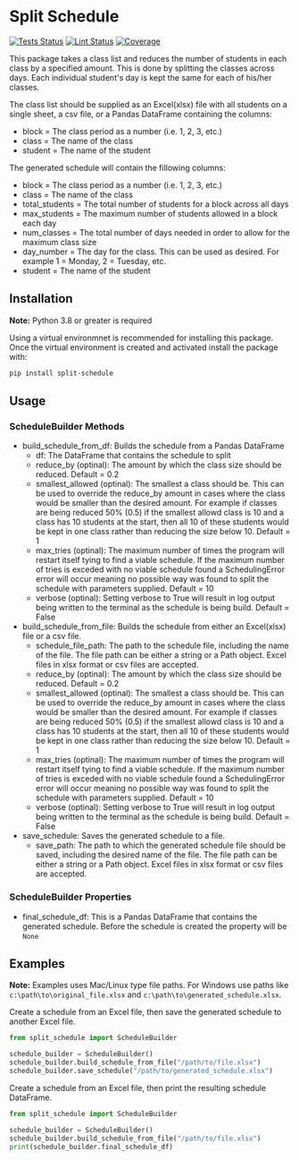 # Split Schedule

[![Tests Status](https://github.com/sanders41/split_schedule/workflows/Testing/badge.svg?branch=main&event=push)](https://github.com/sanders41/split-schedule/actions?query=workflow%3ATesting+branch%3Amain+event%3Apush)
[![Lint Status](https://github.com/sanders41/split_schedule/workflows/Linting/badge.svg?branch=main&event=push)](https://github.com/sanders41/split-schedule/actions?query=workflow%3ALinting+branch%3Amain+event%3Apush)
[![Coverage](https://codecov.io/github/sanders41/split-schedule/coverage.svg?branch=main)](https://codecov.io/gh/sanders41/split-schedule)

This package takes a class list and reduces the number of students in each class by a specified amount. This is done by splitting the classes across days. Each individual student's day is kept the same for each of his/her classes.

The class list should be supplied as an Excel(xlsx) file with all students on a single sheet, a csv file, or a Pandas DataFrame containing the columns:

- block = The class period as a number (i.e. 1, 2, 3, etc.)
- class = The name of the class
- student = The name of the student

The generated schedule will contain the fillowing columns:

- block = The class period as a number (i.e. 1, 2, 3, etc.)
- class = The name of the class
- total_students = The total number of students for a block across all days
- max_students = The maximum number of students allowed in a block each day
- num_classes = The total number of days needed in order to allow for the maximum class size
- day_number = The day for the class. This can be used as desired. For example 1 = Monday, 2 = Tuesday, etc.
- student = The name of the student

## Installation

**Note:** Python 3.8 or greater is required

Using a virtual environmnet is recommended for installing this package. Once the virtual environment is created and activated install the package with:

```sh
pip install split-schedule
```

## Usage

### ScheduleBuilder Methods

- build_schedule_from_df: Builds the schedule from a Pandas DataFrame
  - df: The DataFrame that contains the schedule to split
  - reduce_by (optinal): The amount by which the class size should be reduced. Default = 0.2
  - smallest_allowed (optinal): The smallest a class should be. This can be used to override the reduce_by amount in cases where the class would be smaller than the desired amount. For example if classes are being reduced 50% (0.5) if the smallest allowd class is 10 and a class has 10 students at the start, then all 10 of these students would be kept in one class rather than reducing the size below 10. Default = 1
  - max_tries (optinal): The maximum number of times the program will restart itself tying to find a viable schedule. If the maximum number of tries is exceded with no viable schedule found a SchedulingError error will occur meaning no possible way was found to split the schedule with parameters supplied. Default = 10
  - verbose (optinal): Setting verbose to True will result in log output being written to the terminal as the schedule is being build. Default = False
- build_schedule_from_file: Builds the schedule from either an Excel(xlsx) file or a csv file.
  - schedule_file_path: The path to the schedule file, including the name of the file. The file path can be either a string or a Path object. Excel files in xlsx format or csv files are accepted.
  - reduce_by (optinal): The amount by which the class size should be reduced. Default = 0.2
  - smallest_allowed (optinal): The smallest a class should be. This can be used to override the reduce_by amount in cases where the class would be smaller than the desired amount. For example if classes are being reduced 50% (0.5) if the smallest allowd class is 10 and a class has 10 students at the start, then all 10 of these students would be kept in one class rather than reducing the size below 10. Default = 1
  - max_tries (optinal): The maximum number of times the program will restart itself tying to find a viable schedule. If the maximum number of tries is exceded with no viable schedule found a SchedulingError error will occur meaning no possible way was found to split the schedule with parameters supplied. Default = 10
  - verbose (optinal): Setting verbose to True will result in log output being written to the terminal as the schedule is being build. Default = False
- save_schedule: Saves the generated schedule to a file.
  - save_path: The path to which the generated schedule file should be saved, including the desired name of the file. The file path can be either a string or a Path object. Excel files in xlsx format or csv files are accepted.

### ScheduleBuilder Properties

- final_schedule_df: This is a Pandas DataFrame that contains the generated schedule. Before the schedule is created the property will be `None`

## Examples

**Note:** Examples uses Mac/Linux type file paths. For Windows use paths like `c:\path\to\original_file.xlsx` and `c:\path\to\generated_schedule.xlsx`.

Create a schedule from an Excel file, then save the generated schedule to another Excel file.

```python
from split_schedule import ScheduleBuilder

schedule_builder = ScheduleBuilder()
schedule_builder.build_schedule_from_file("/path/to/file.xlsx")
schedule_builder.save_schedule("/path/to/generated_schedule.xlsx")
```

Create a schedule from an Excel file, then print the resulting schedule DataFrame.

```python
from split_schedule import ScheduleBuilder

schedule_builder = ScheduleBuilder()
schedule_builder.build_schedule_from_file("/path/to/file.xlsx")
print(schedule_builder.final_schedule_df)
```
